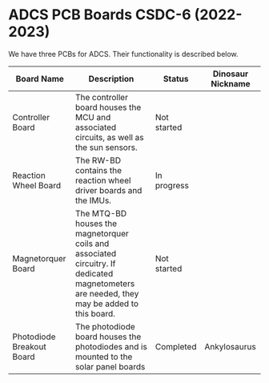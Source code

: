 # ADCS PCB Boards CSDC-6 (2022-2023)
We have three PCBs for ADCS. Their functionality is described below.

|Board Name|Description|Status|Dinosaur Nickname|
|-|-|-|-|
|Controller Board|The controller board houses the MCU and associated circuits, as well as the sun sensors.|Not started| |
|Reaction Wheel Board|The RW-BD contains the reaction wheel driver boards and the IMUs.|In progress| |
|Magnetorquer Board|The MTQ-BD houses the magnetorquer coils and associated circuitry. If dedicated magnetometers are needed, they may be added to this board.|Not started| |
|Photodiode Breakout Board|The photodiode board houses the photodiodes and is mounted to the solar panel boards|Completed|Ankylosaurus|

